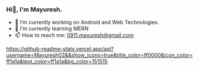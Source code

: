 ### Hi👋, I'm Mayuresh.

- 🔭 I’m currently working on Android and Web Technologies.
- 🌱 I’m currently learning MERN
- 📫 How to reach me: 0911.mayuresh@gmail.com

https://github-readme-stats.vercel.app/api?username=Mayuresh02&&show_icons=true&title_color=ff0000&icon_color=ff1a1a&text_color=ff1a1a&bg_color=151515
